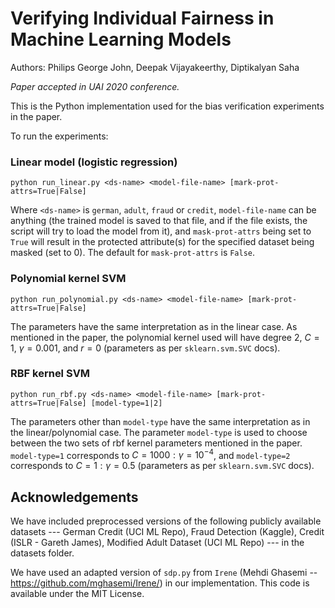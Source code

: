 # Verifying Individual Fairness in Machine Learning Models

Authors: Philips George John, Deepak Vijayakeerthy, Diptikalyan Saha

_Paper accepted in UAI 2020 conference._

This is the Python implementation used for the bias verification experiments in the paper.

To run the experiments:

### Linear model (logistic regression)

``python run_linear.py <ds-name> <model-file-name> [mark-prot-attrs=True|False]``

Where ``<ds-name>`` is ``german``, ``adult``, ``fraud`` or ``credit``, ``model-file-name`` can be anything (the trained model is saved to that file, and if the file exists, the script will try to load the model from it), and ``mask-prot-attrs`` being set to ``True`` will result in the protected attribute(s) for the specified dataset being masked (set to 0). The default for `mask-prot-attrs` is `False`.

### Polynomial kernel SVM

``python run_polynomial.py <ds-name> <model-file-name> [mark-prot-attrs=True|False]``

The parameters have the same interpretation as in the linear case. As mentioned in the paper, the polynomial kernel used will have degree $2$, $C = 1$, $\gamma = 0.001$, and $r = 0$ (parameters as per ``sklearn.svm.SVC`` docs).

### RBF kernel SVM

``python run_rbf.py <ds-name> <model-file-name> [mark-prot-attrs=True|False] [model-type=1|2]``

The parameters other than ``model-type`` have the same interpretation as in the linear/polynomial case. The parameter ``model-type`` is used to choose between the two sets of rbf kernel parameters mentioned in the paper. ``model-type=1`` corresponds to $C = 1000 : \gamma = 10^{-4}$, and ``model-type=2`` corresponds to $C = 1 : \gamma = 0.5$ (parameters as per ``sklearn.svm.SVC`` docs).

## Acknowledgements

We have included preprocessed versions of the following publicly available datasets --- German Credit (UCI ML Repo), Fraud Detection (Kaggle), Credit (ISLR - Gareth James), Modified Adult Dataset (UCI ML Repo) --- in the datasets folder.

We have used an adapted version of `sdp.py` from `Irene` (Mehdi Ghasemi -- https://github.com/mghasemi/Irene/) in our implementation. This code is available under the MIT License.

